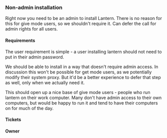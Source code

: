 ### Non-admin installation 

Right now you need to be an admin to install Lantern. There is no reason for this for 
give mode users, so we shouldn't require it. Can defer the call for admin rights for all users.

#### Requirements
The user requirement is simple - a user installing lantern should not need to put in their admin password.

We should be able to install in a way that doesn't require admin access. In discussion this won't be possible
for get mode users, as we potentially modify their system proxy. But it'd be a better experience to defer that
step as well, only when we actually need it.

This should open up a nice base of give mode users - people who run lantern on their work computer. Many don't have
admin access to their own computers, but would be happy to run it and tend to have their computers on for much of 
the day.

#### Tickets

#### Owner


